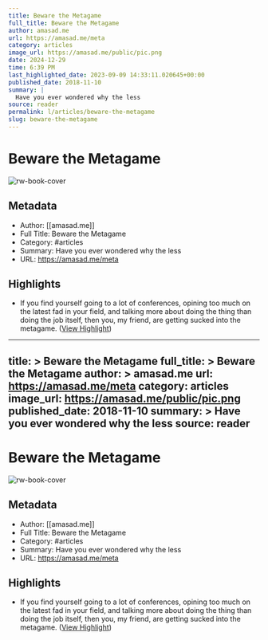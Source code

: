 ```yaml
---
title: Beware the Metagame
full_title: Beware the Metagame
author: amasad.me
url: https://amasad.me/meta
category: articles
image_url: https://amasad.me/public/pic.png
date: 2024-12-29
time: 6:39 PM
last_highlighted_date: 2023-09-09 14:33:11.020645+00:00
published_date: 2018-11-10
summary: |
  Have you ever wondered why the less 
source: reader
permalink: l/articles/beware-the-metagame
slug: beware-the-metagame
---
```

# Beware the Metagame

![rw-book-cover](https://amasad.me/public/pic.png)

## Metadata
- Author: [[amasad.me]]
- Full Title: Beware the Metagame
- Category: #articles
- Summary:  Have you ever wondered why the less 
- URL: https://amasad.me/meta

## Highlights
- If you find yourself going to a lot of conferences, opining too much on the latest fad in your field, and talking more about doing the thing than doing the job itself, then you, my friend, are getting sucked into the metagame. ([View Highlight](https://read.readwise.io/read/01h9x5rsaa886k2b06s8ywjwq8))


---
title: >
  Beware the Metagame
full_title: >
  Beware the Metagame
author: >
  amasad.me
url: https://amasad.me/meta
category: articles
image_url: https://amasad.me/public/pic.png
published_date: 2018-11-10
summary: >
   Have you ever wondered why the less 
source: reader
---
# Beware the Metagame

![rw-book-cover](https://amasad.me/public/pic.png)

## Metadata
- Author: [[amasad.me]]
- Full Title: Beware the Metagame
- Category: #articles
- Summary:  Have you ever wondered why the less 
- URL: https://amasad.me/meta

## Highlights
- If you find yourself going to a lot of conferences, opining too much on the latest fad in your field, and talking more about doing the thing than doing the job itself, then you, my friend, are getting sucked into the metagame. ([View Highlight](https://read.readwise.io/read/01h9x5rsaa886k2b06s8ywjwq8))


